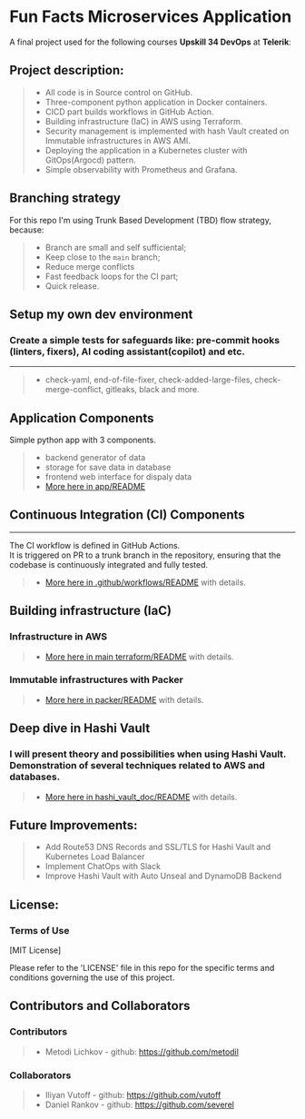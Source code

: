 # Fun Facts Microservices Application
A final project used for the following courses **Upskill 34 DevOps**  at **Telerik**:

## Project description:
> - All code is in Source control on GitHub.
> - Three-component python application in Docker containers.
> - CICD part builds workflows in GitHub Action.
> - Building infrastructure (IaC) in AWS using Terraform.
> - Security management is implemented with hash Vault created on Immutable infrastructures in AWS AMI.
> - Deploying the application in a Kubernetes cluster with GitOps(Argocd) pattern.
> - Simple observability with Prometheus and Grafana.

## Branching strategy
For this repo I'm using Trunk Based Development (TBD) flow strategy, because:
> - Branch are small and self sufficiental;
> - Keep close to the `main` branch;
> - Reduce merge conflicts
> - Fast feedback loops for the CI part;
> - Quick release.

## Setup my own dev environment
### Create a simple tests for safeguards like: pre-commit hooks (linters, fixers),  AI coding assistant(copilot)  and etc.
***
> - check-yaml, end-of-file-fixer, check-added-large-files, check-merge-conflict, gitleaks, black and more.

## Application Components
Simple python app with 3 components.
> - backend generator of data
> - storage for save data in database
> - frontend web interface for dispaly data
> - [More here in app/README](app/README.md)

## Continuous Integration (CI) Components
***
The CI workflow is defined in GitHub Actions.\
It is triggered on PR to a trunk branch in the repository,
ensuring that the codebase is continuously integrated and fully tested.

> - [More here in .github/workflows/README](.github/workflows/README.md) with details.

## Building infrastructure (IaC)
### Infrastructure in AWS
> - [More here in main terraform/README](terraform/README.md) with details.
### Immutable infrastructures with Packer
> - [More here in packer/README](packer/README.md) with details.

## Deep dive in Hashi Vault
### I will present theory and possibilities when using Hashi Vault. Demonstration of several techniques related to AWS and databases.
> - [More here in hashi_vault_doc/README](hashi_vault_doc/README.md) with details.

## Future Improvements:
> - Add Route53 DNS Records and SSL/TLS for Hashi Vault and Kubernetes Load Balancer
> - Implement ChatOps with Slack
> - Improve Hashi Vault with Auto Unseal and DynamoDB Backend

## License:
### Terms of Use

[MIT License]

Please refer to the 'LICENSE' file in this repo for the specific terms and conditions governing the use of this project.

## Contributors and Collaborators
### Contributors
> - Metodi Lichkov - github: https://github.com/metodil

### Collaborators
> - Iliyan Vutoff - github: https://github.com/vutoff
> - Daniel Rankov - github: https://github.com/severel
